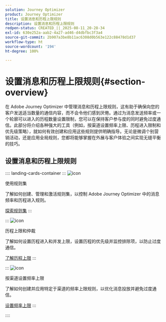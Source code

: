 ```yaml
---
solution: Journey Optimizer
product: Journey Optimizer
title: 设置消息和历程上限规则
description: 设置消息和历程上限规则
redpen-status: CREATED_||_2025-08-11_20-28-34
exl-id: 630e252a-aab2-4a27-ad46-d4dbfbc3f3a4
source-git-commit: 2b907a3be8b11ac6308d0b563e122c88478d1d37
workflow-type: ht
source-wordcount: '194'
ht-degree: 100%

---
```


# 设置消息和历程上限规则{#section-overview}

在 Adobe Journey Optimizer 中管理消息和历程上限规则，这有助于确保向您的客户发送适当数量的通信内容，而不会令他们感到厌倦。通过为消息发送频率或一个轮廓可以进入的历程数量设置限制，您可以在保持客户参与度的同时避免过度通信。此部分将介绍各种强大的工具（例如，按渠道设置频率上限、历程进入限制和优先级策略），就如何有效创建和应用这些规则提供明确指导。无论是微调个别营销活动，还是应用全局规则，您都将能够掌握在外展与客户体验之间实现无缝平衡的技巧。

## 设置消息和历程上限规则

:::: landing-cards-container
:::
![icon](https://cdn.experienceleague.adobe.com/icons/gear.svg)

使用规则集

了解如何创建、管理和激活规则集，以控制 Adobe Journey Optimizer 中的消息频率和历程进入规则。

[探索规则集](../using/conflict-prioritization/rule-sets.md)
:::

:::
![icon](https://cdn.experienceleague.adobe.com/icons/list-check.svg)

历程上限和仲裁

了解如何设置历程进入和并发上限，设置历程的优先级并监控排除项，以防止过度通信。

[了解历程上限](../using/conflict-prioritization/journey-capping.md)
:::

:::
![icon](https://cdn.experienceleague.adobe.com/icons/circle-play.svg?lang=zh-Hans)

按渠道设置频率上限

了解如何创建并应用特定于渠道的频率上限规则，以优化消息投放并避免过度通信。

[设置频率上限](../using/conflict-prioritization/channel-capping.md)
:::

::::
